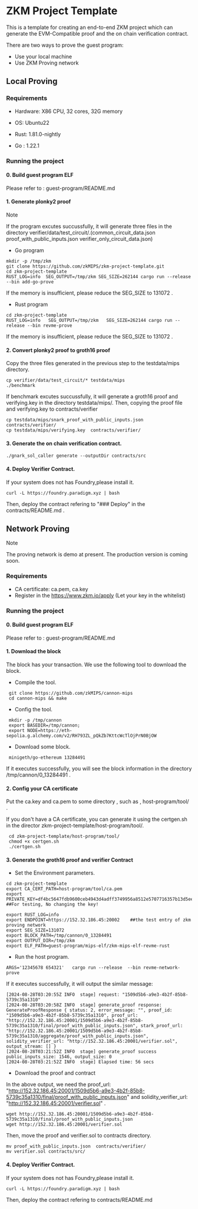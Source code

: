 # ZKM Project Template

This is a template for creating an end-to-end ZKM project which can generate the EVM-Compatible proof and the on chain verification contract.

There are two ways to prove the guest program: 
* Use your local machine
* Use ZKM Proving network 

## Local Proving

### Requirements
* Hardware: X86 CPU, 32 cores, 32G memory

* OS: Ubuntu22

* Rust: 1.81.0-nightly
  
* Go : 1.22.1
  
### Running the project

#### 0. Build guest program ELF

Please refer to : guest-program/README.md

#### 1. Generate plonky2 proof

> [!NOTE]
> If the program excutes succussfully, it will generate three  files in the directory verifier/data/test_circuit/.(common_circuit_data.json  proof_with_public_inputs.json  verifier_only_circuit_data.json)  

* Go program

```
mkdir -p /tmp/zkm
git clone https://github.com/zkMIPS/zkm-project-template.git
cd zkm-project-template
RUST_LOG=info  SEG_OUTPUT=/tmp/zkm SEG_SIZE=262144 cargo run --release --bin add-go-prove 
```

If the memory is insufficient, please reduce the SEG_SIZE to 131072 .

* Rust program 

```
cd zkm-project-template
RUST_LOG=info   SEG_OUTPUT=/tmp/zkm   SEG_SIZE=262144 cargo run --release --bin revme-prove
```
If the memory is insufficient, please reduce the SEG_SIZE to 131072 .


#### 2. Convert plonky2 proof to groth16 proof

Copy the  three files generated in the previous step to the testdata/mips directory. 

```
cp verifier/data/test_circuit/* testdata/mips
./benchmark
```

If benchmark excutes succussfully, it will generate a groth16 proof and  verifying.key in the directory testdata/mips/.
Then, copying the proof file and  verifying.key to contracts/verifier

```
cp testdata/mips/snark_proof_with_public_inputs.json    contracts/verifier/
cp testdata/mips/verifying.key  contracts/verifier/
```

#### 3. Generate the on chain verification contract.

```
./gnark_sol_caller generate --outputDir contracts/src
```

#### 4. Deploy Verifier Contract.

If your system does not has  Foundry,please install it.

```
curl -L https://foundry.paradigm.xyz | bash
```

Then, deploy the contract  refering to "### Deploy" in the contracts/README.md .

## Network Proving

> [!NOTE]
> The proving network is demo at present. The production version is coming soon.

### Requirements
* CA certificate:  ca.pem, ca.key
* Register in the https://www.zkm.io/apply (Let your key in the whitelist)

### Running the project

#### 0. Build guest program ELF

Please refer to : guest-program/README.md

#### 1. Download the block 

The block has your transaction.
We use the following tool to download the block.

* Compile the tool. 

```
 git clone https://github.com/zkMIPS/cannon-mips
 cd cannon-mips && make 
```

* Config the tool. 
  
```
 mkdir -p /tmp/cannon
 export BASEDIR=/tmp/cannon; 
 export NODE=https://eth-sepolia.g.alchemy.com/v2/RH793ZL_pQkZb7KttcWcTlOjPrN0BjOW 
```

* Download some block. 

```
 minigeth/go-ethereum 13284491
```
If it executes successfully, you will see the block information in the directory /tmp/cannon/0_13284491 .

#### 2. Config your CA certificate

Put the ca.key and  ca.pem to some directory , such as , host-program/tool/ .

If you don't have a CA certificate, you can generate it using the  certgen.sh in the director zkm-project-template/host-program/tool/.
```
 cd zkm-project-template/host-program/tool/
 chmod +x certgen.sh
 ./certgen.sh
```

#### 3. Generate the groth16 proof and  verifier Contract

* Set the Environment  parameters. 
  
```
cd zkm-project-template
export CA_CERT_PATH=host-program/tool/ca.pem   
export  PRIVATE_KEY=df4bc5647fdb9600ceb4943d4adff3749956a8512e5707716357b13d5ee687d9   ##For testing, No changing the key!

export RUST_LOG=info
export ENDPOINT=https://152.32.186.45:20002    ##the test entry of zkm proving network 
export SEG_SIZE=131072
export BLOCK_PATH=/tmp/cannon/0_13284491
export OUTPUT_DIR=/tmp/zkm
export ELF_PATH=guest-program/mips-elf/zkm-mips-elf-revme-rust
```

* Run the host program. 

```
ARGS='12345678 654321'   cargo run --release  --bin revme-network-prove
```

If it executes successfully,  it will output the similar message:
```
[2024-08-28T03:20:55Z INFO  stage] request: "1509d5b6-a9e3-4b2f-85b8-5739c35a1310"
[2024-08-28T03:20:58Z INFO  stage] generate_proof response: GenerateProofResponse { status: 2, error_message: "", proof_id: "1509d5b6-a9e3-4b2f-85b8-5739c35a1310", proof_url: "http://152.32.186.45:20001/1509d5b6-a9e3-4b2f-85b8-5739c35a1310/final/proof_with_public_inputs.json", stark_proof_url: "http://152.32.186.45:20001/1509d5b6-a9e3-4b2f-85b8-5739c35a1310/aggregate/proof_with_public_inputs.json", solidity_verifier_url: "http://152.32.186.45:20001/verifier.sol", output_stream: [] }
[2024-08-28T03:21:52Z INFO  stage] generate_proof success public_inputs_size: 1546, output_size: 0
[2024-08-28T03:21:52Z INFO  stage] Elapsed time: 56 secs
```

* Download the proof and contract

In the above output, we need the proof_url: "http://152.32.186.45:20001/1509d5b6-a9e3-4b2f-85b8-5739c35a1310/final/proof_with_public_inputs.json" and solidity_verifier_url: "http://152.32.186.45:20001/verifier.sol" .

```
wget http://152.32.186.45:20001/1509d5b6-a9e3-4b2f-85b8-5739c35a1310/final/proof_with_public_inputs.json
wget http://152.32.186.45:20001/verifier.sol
```
Then, move the proof and verifier.sol to contracts directory.
```
mv proof_with_public_inputs.json  contracts/verifier/
mv verifier.sol contracts/src/
```

#### 4. Deploy Verifier Contract.

If your system does not has  Foundry,please install it.

```
curl -L https://foundry.paradigm.xyz | bash
```

Then, deploy the contract  refering to contracts/README.md


